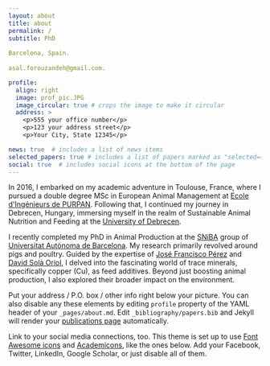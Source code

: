 ```yaml
---
layout: about
title: about
permalink: /
subtitle: PhD
  
Barcelona, Spain.
  
asal.forouzandeh@gmail.com.

profile:
  align: right
  image: prof_pic.JPG
  image_circular: true # crops the image to make it circular
  address: >
    <p>555 your office number</p>
    <p>123 your address street</p>
    <p>Your City, State 12345</p>

news: true  # includes a list of news items
selected_papers: true # includes a list of papers marked as "selected={true}"
social: true  # includes social icons at the bottom of the page
---
```




In 2016, I embarked on my academic adventure in Toulouse, France, where I pursued a double degree MSc in European Animal Management at [Ecole d'Ingénieurs de PURPAN](https://www.purpan.fr/). Following that, I continued my journey in Debrecen, Hungary, immersing myself in the realm of Sustainable Animal Nutrition and Feeding at the [University of Debrecen](https://www.edu.unideb.hu/). 

I recently completed my PhD in Animal Production at the [SNiBA](https://sniba.es/?lang=en) group of [Universitat Autònoma de Barcelona](https://www.uab.cat/web/universitat-autonoma-de-barcelona-1345467954774.html). My research primarily revolved around pigs and poultry. Guided by the expertise of [José Francisco Pérez](https://sniba.es/conocenos/quienes-somos/jose-francisco-perez/) and [David Solà Oriol](https://sniba.es/conocenos/quienes-somos/david-sola-oriol/), I delved into the fascinating world of trace minerals, specifically copper (Cu), as feed additives. Beyond just boosting animal production, I also explored their broader impact on the environment.


Put your address / P.O. box / other info right below your picture. You can also disable any these elements by editing `profile` property of the YAML header of your `_pages/about.md`. Edit `_bibliography/papers.bib` and Jekyll will render your [publications page](/al-folio/publications/) automatically.

Link to your social media connections, too. This theme is set up to use [Font Awesome icons](http://fortawesome.github.io/Font-Awesome/) and [Academicons](https://jpswalsh.github.io/academicons/), like the ones below. Add your Facebook, Twitter, LinkedIn, Google Scholar, or just disable all of them.
